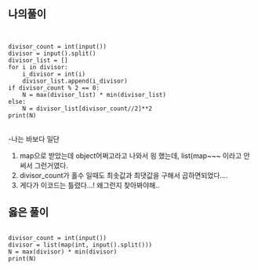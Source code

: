 ## 나의풀이
<pre>
<code>

divisor_count = int(input())
divisor = input().split()
divisor_list = []
for i in divisor:
    i_divisor = int(i)
    divisor_list.append(i_divisor)
if divisor_count % 2 == 0:
    N = max(divisor_list) * min(divisor_list)
else:
    N = divisor_list[divisor_count//2]**2
print(N)
</code>
</pre>
-나는 바보다 일단 
1. map으로 받았는데 object어쩌고라고 나와서 읭 했는데, list(map~~~ 이라고 안써서 그런거였다.
2. divisor_count가 홀수 일때도 최솟값과 최댓값을 구해서 곱하면되었다....
3. 게다가 이코드는 틀렸다...! 왜그런지 찾아봐야해..

## 옳은 풀이
<pre>
<code>
divisor_count = int(input())
divisor = list(map(int, input().split()))
N = max(divisor) * min(divisor)
print(N)
</code>
</pre>
